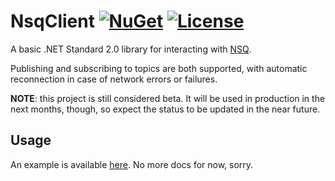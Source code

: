 # NsqClient [![NuGet](https://img.shields.io/nuget/v/NsqClient?color=success)](https://www.nuget.org/packages/NsqClient) [![License](https://img.shields.io/github/license/matteocontrini/NsqClient?color=success)](https://github.com/matteocontrini/NsqClient/blob/master/LICENSE)

A basic .NET Standard 2.0 library for interacting with [NSQ](https://nsq.io/).
 
Publishing and subscribing to topics are both supported, with automatic reconnection in case of network errors or failures.

**NOTE**: this project is still considered beta. It will be used in production in the next months, though, so expect the status to be updated in the near future.

## Usage

An example is available [here](https://github.com/matteocontrini/NsqClient/blob/master/NsqClient.Example/Program.cs). No more docs for now, sorry.
